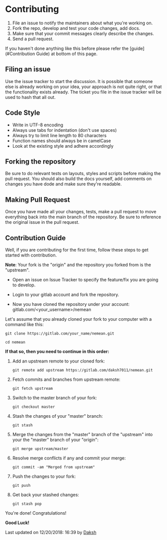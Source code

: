 # Contributing

1. File an issue to notify the maintainers about what you're working on.
2. Fork the repo, develop and test your code changes, add docs.
3. Make sure that your commit messages clearly describe the changes.
4. Send a pull request.

If you haven't done anything like this before please refer the [guide](#Contribution Guide) at bottom of this page.

## Filing an issue
Use the issue tracker to start the discussion. It is possible that someone else is 
already working on your idea, your approach is not quite right, or that the functionality 
exists already. The ticket you file in the issue tracker will be used to hash that all out.

## Code Style

* Write in UTF-8 encoding
* Always use tabs for indentation (don't use spaces)
* Always try to limit line length to 80 characters
* Function names should always be in camelCase
* Look at the existing style and adhere accordingly

## Forking the repository
Be sure to do relevant tests on layouts, styles and scripts before making the pull request. 
You should also build the docs yourself, add comments on changes you have dode and make sure they're readable.

## Making Pull Request
Once you have made all your changes, tests, make a pull request to move everything back into the main branch of the 
repository. Be sure to reference the original issue in the pull request. 

## Contribution Guide
Well, if you are contributing for the first time, follow these steps to get started with contribution.

**Note**: Your fork is the "origin" and the repository you forked from is the "upstream".

* Open an issue on Issue Tracker to specify the feature/fix you are going to develop.
* Login to your gitlab account and fork the repository.

* Now you have cloned the repository under your account: gitlab.com/<your_username>/nemean

Let's assume that you already cloned your fork to your computer with a command like this:

`git clone https://gitlab.com/your_name/nemean.git`

`cd nemean`

**If that so, then you need to continue in this order:**

1. Add an upstream remote to your cloned fork:
    
    `git remote add upstream https://gitlab.com/daksh7011/nemean.git`
1. Fetch commits and branches from upstream remote:
    
    `git fetch upstream`
1. Switch to the master branch of your fork:

    `git checkout master`
1. Stash the changes of your "master" branch:

    `git stash`
1. Merge the changes from the "master" branch of the "upstream" into your the "master" branch of your "origin":

    `git merge upstream/master`
1. Resolve merge conflicts if any and commit your merge:
    
    `git commit -am "Merged from upstream"`
1. Push the changes to your fork:

    `git push`
1. Get back your stashed changes:

    `git stash pop`
    
You're done! Congratulations!

**Good Luck!**

Last updated on 12/20/2018: 16:39 by [Daksh](https://gitlab.com/daksh7011)